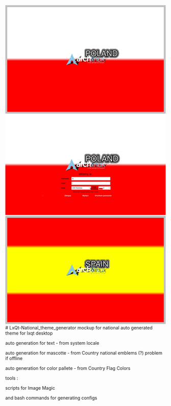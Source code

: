 

<img width="964" alt="screen" src="https://github.com/devegoo/LxQt-National_theme_generator/blob/main/background/background.png">


<img width="964" alt="screen" src="https://github.com/devegoo/LxQt-National_theme_generator/blob/main/background/scripted_sddm_background.jpg">



<img width="964" alt="screen" src="https://github.com/devegoo/LxQt-National_theme_generator/blob/main/spain.png">
# LxQt-National_theme_generator
mockup for national auto generated theme for lxqt desktop

auto generation for text - from system locale

auto generation for mascotte - from Country national emblems (?) problem if offline

auto generation for color pallete - from Country Flag Colors


tools :

scripts for Image Magic

and bash commands for generating configs
